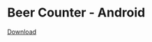 # Beer Counter - Android

[Download](https://play.google.com/store/apps/details?id=alurosu.beer.counter)